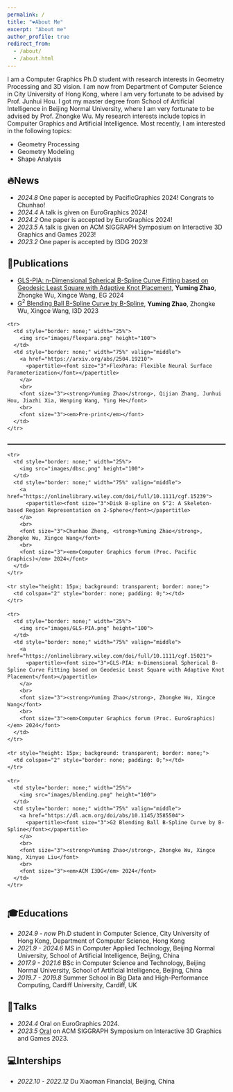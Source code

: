 ```yaml
---
permalink: /
title: "❤️About Me"
excerpt: "About me"
author_profile: true
redirect_from: 
  - /about/
  - /about.html
---
```


I am a Computer Graphics Ph.D student with research interests in Geometry Processing and 3D vision. I am now from Department of Computer Science in City University of Hong Kong, where I am very fortunate to be advised by Prof. Junhui Hou. I got my master degree from School of Artificial Intelligence in Beijing Normal University, where I am very fortunate to be advised by Prof. Zhongke Wu. My research interests include topics in Compuiter Graphics and Artificial Intelligence. Most recently, I am interested in the following topics:
* Geometry Processing
* Geometry Modeling
* Shape Analysis

🔥News
------
* *2024.8* One paper is accepted by PacificGraphics 2024! Congrats to Chunhao!
* *2024.4* A talk is given on EuroGraphics 2024!
* *2024.2* One paper is accepted by EuroGraphics 2024!
* *2023.5* A talk is given on ACM SIGGRAPH Symposium on Interactive 3D Graphics and Games 2023!
* *2023.2* One paper is accepted by I3DG 2023!

📝Publications
------
* [GLS-PIA: n-Dimensional Spherical B-Spline Curve Fitting based on Geodesic Least Square with Adaptive Knot Placement](https://onlinelibrary.wiley.com/doi/10.1111/cgf.15021), **Yuming Zhao**, Zhongke Wu, Xingce Wang, EG 2024
* [G<sup>2</sup> Blending Ball B-Spline Curve by B-Spline](https://dl.acm.org/doi/10.1145/3585504), **Yuming Zhao**, Zhongke Wu, Xingce Wang, I3D 2023
<table style="border: none;">
  <tbody>
  
  
    <tr>
      <td style="border: none;" width="25%">
        <img src="images/flexpara.png" height="100">
      </td>
      <td style="border: none;" width="75%" valign="middle">
        <a href="https://arxiv.org/abs/2504.19210">
          <papertitle><font size="3">FlexPara: Flexible Neural Surface Parameterization</font></papertitle>
        </a>
        <br>
        <font size="3"><strong>Yuming Zhao</strong>, Qijian Zhang, Junhui Hou, Jiazhi Xia, Wenping Wang, Ying He</font>
        <br>
        <font size="3"><em>Pre-print</em></font>
      </td>
    </tr>
  </tbody>
</table>

<hr style="border: 1.0px solid grey;"/>

<table style="border: none;">
  <tbody>
    
    <tr>
      <td style="border: none;" width="25%">
        <img src="images/dbsc.png" height="100">
      </td>
      <td style="border: none;" width="75%" valign="middle">
        <a href="https://onlinelibrary.wiley.com/doi/full/10.1111/cgf.15239">
          <papertitle><font size="3">Disk B-spline on S^2: A Skeleton-based Region Representation on 2-Sphere</font></papertitle>
        </a>
        <br>
        <font size="3">Chunhao Zheng, <strong>Yuming Zhao</strong>, Zhongke Wu, Xingce Wang</font>
        <br>
        <font size="3"><em>Computer Graphics forum (Proc. Pacific Graphics)</em> 2024</font>
      </td>
    </tr>
    
    <tr style="height: 15px; background: transparent; border: none;">
      <td colspan="2" style="border: none; padding: 0;"></td>
    </tr>
    
    <tr>
      <td style="border: none;" width="25%">
        <img src="images/GLS-PIA.png" height="100">
      </td>
      <td style="border: none;" width="75%" valign="middle">
        <a href="https://onlinelibrary.wiley.com/doi/full/10.1111/cgf.15021">
          <papertitle><font size="3">GLS-PIA: n-Dimensional Spherical B-Spline Curve Fitting based on Geodesic Least Square with Adaptive Knot Placement</font></papertitle>
        </a>
        <br>
        <font size="3"><strong>Yuming Zhao</strong>, Zhongke Wu, Xingce Wang</font>
        <br>
        <font size="3"><em>Computer Graphics forum (Proc. EuroGraphics)</em> 2024</font>
      </td>
    </tr>
    
    <tr style="height: 15px; background: transparent; border: none;">
      <td colspan="2" style="border: none; padding: 0;"></td>
    </tr>

    <tr>
      <td style="border: none;" width="25%">
        <img src="images/blending.png" height="100">
      </td>
      <td style="border: none;" width="75%" valign="middle">
        <a href="https://dl.acm.org/doi/abs/10.1145/3585504">
          <papertitle><font size="3">G2 Blending Ball B-Spline Curve by B-Spline</font></papertitle>
        </a>
        <br>
        <font size="3"><strong>Yuming Zhao</strong>, Zhongke Wu, Xingce Wang, Xinyue Liu</font>
        <br>
        <font size="3"><em>ACM I3DG</em> 2024</font>
      </td>
    </tr>
  </tbody>
</table>

🎓Educations
------
* *2024.9 - now*
  Ph.D student in Computer Science,
  City University of Hong Kong, Department of Computer Science, Hong Kong 
* *2021.9 - 2024.6*
  MS in Computer Applied Technology,
  Beijing Normal University, School of Artificial Intelligence, Beijing, China 
* *2017.9 - 2021.6* BSc in Computer Science and Technology, Beijing Normal University, School of Artificial Intelligence, Beijing, China
* *2019.7 - 2019.8* Summer School in Big Data and High-Performance Computing, Cardiff University, Cardiff, UK
  
💬Talks
------
* *2024.4* Oral on EuroGraphics 2024.
* *2023.5* [Oral](https://www.youtube.com/watch?v=m8rggUd7cAQ&t=11s) on ACM SIGGRAPH Symposium on Interactive 3D Graphics and Games 2023.

💻Interships
------
* *2022.10 - 2022.12* Du Xiaoman Financial, Beijing, China
